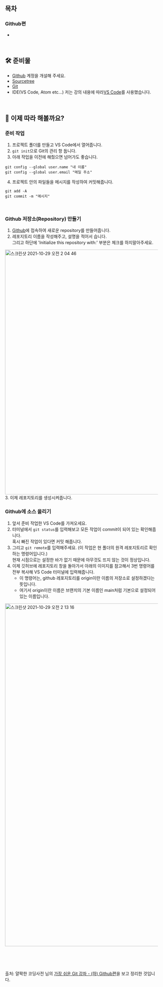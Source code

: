 ## 목차
### Github편
- [](#)

<br>

## 🛠 준비물
- [Github](https://github.com) 계정을 개설해 주세요.
- [Sourcetree](https://www.sourcetreeapp.com)
- [Git](https://git-scm.com)
- IDE(VS Code, Atom etc...) 저는 강의 내용에 따라[VS Code](https://code.visualstudio.com)를 사용했습니다.

<br>

## 👏 이제 따라 해볼까요?
### 준비 작업
 1. 프로젝트 폴더를 만들고 VS Code에서 열어줍니다.
 2. `git init`으로 Git의 관리 항 둡니다.
 3. 아래 작업을 이전에 해줬으면 넘어가도 좋습니다.
 ```
 git config --global user.name "내 이름"
 git config --global user.email "메일 주소"
 ```
 4. 프로젝트 안의 파일들을 메시지를 작성하여 커밋해줍니다.
 ```
 git add -A
 git commit -m "메시지"
 ```
 
<br>

### Github 저장소(Repository) 만들기
  1. [Github](https://github.com)에 접속하여 새로운 repository를 만들어줍니다.
  2. 레포지토리 이름을 작성해주고, 설명을 적어서 습니다.
  <br>그리고 하단에 'Initialize this repository with:' 부분은 체크를 하지말아주세요.
  <img width="804" alt="스크린샷 2021-10-29 오전 2 04 46" src="https://user-images.githubusercontent.com/93115007/139302924-d0b34560-cbe4-4bec-acab-2bd9af20a8c6.png">
  3. 이제 레포지토리를 생성시켜줍니다.

<br>

### Github에 소스 올리기
  1. 앞서 준비 작업한 VS Code를 가져오세요.
  2. 터미널에서 `git status`를 입력해보고 모든 작업이 commit이 되어 있는 확인해줍니다.
  <br>혹시 빠진 작업이 있다면 커밋 해줍니다.
  3. 그리고 `git remote`를 입력해주세요. (이 작업은 현 폴더의 원격 레포지토리르 확인하는 명령어입니다.)
  <br>현재 시점으로는 설정한 바가 없기 때문에 아무것도 뜨지 않는 것이 정상입니다.
  4. 이제 깃허브에 레포지토리 창을 돌아가서 아래의 이미지를 참고해서 3번 명령어를 전부 복사해 VS Code 터미널에 입력해줍니다.
     - 이 명령어는, github 레포지토리를 origin이란 이름의 저장소로 설정하겠다는 뜻입니다.
     - 여기서 origin이란 이름은 브랜치의 기본 이름인 main처럼 기본으로 설정되어있는 이름입니다.
  <img width="1126" alt="스크린샷 2021-10-29 오전 2 13 16" src="https://user-images.githubusercontent.com/93115007/139303711-c43ae316-37bc-4b19-bf26-116deb836d93.png">
  
<br><br><br>

출처: 얄팍한 코딩사전 님의 <a href= "https://youtu.be/GaKjTjwcKQo">가장 쉬운 Git 강좌 - (하) Github편<a>을 보고 정리한 것입니다.
